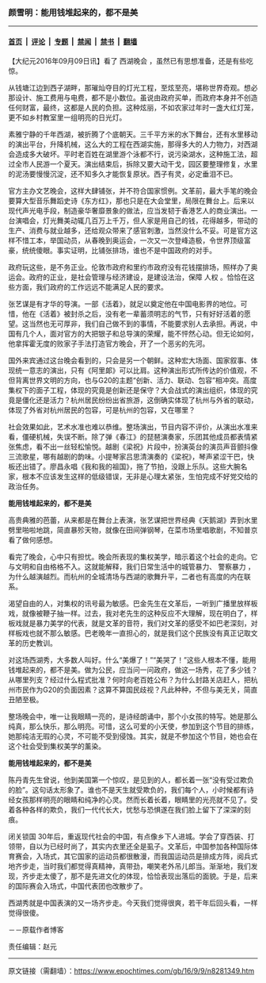 ### 颜雪明：能用钱堆起来的，都不是美

---

#### [首页](../../../..?n8281349) &nbsp;|&nbsp; [评论](../../../../../epoch-comment?n8281349) &nbsp;|&nbsp; [专题](../../../../../epoch-special?n8281349) &nbsp;|&nbsp; [禁闻](../../../../../epoch-news?n8281349) &nbsp;|&nbsp; [禁书](../../../../../books?n8281349) &nbsp;|&nbsp; [翻墙](https://github.com/gfw-breaker/nogfw/blob/master/README.md?n8281349)


<div class="post_content" id="artbody" itemprop="articleBody">
 <!-- article content begin -->
 <p>
  【大纪元2016年09月09日讯】看了
  <ok href="https://www.epochtimes.com/gb/tag/%E8%A5%BF%E6%B9%96%E6%99%9A%E4%BC%9A.html">
   西湖晚会
  </ok>
  ，虽然已有思想准备，还是有些吃惊。
 </p>
 <p>
  从钱塘江边到西子湖畔，那璀灿夺目的灯光工程，至炫至亮，堪称世界奇观。想必那设计、施工费用与电费，都不是小数位。虽说由政府买单，而政府本身并不创造任何财富，最终，这都是人民的负担。这种炫丽，不如农家过年时一盏大红灯笼，更不如乡村教室里一组明亮的日光灯。
 </p>
 <p>
  素雅宁静的千年西湖，被折腾了个底朝天。三千平方米的水下舞台，还有水里移动的演出平台，升降机械，这么大的工程在西湖实施，那得多大的人力物力，对西湖会造成多大破坏。平时老百姓在湖里游个泳都不行，说污染湖水，这种施工法，超过全市人民游一个夏天。演出结束后，拆除又要大动干戈，园区要整理修复，水里的泥汤要慢慢沉淀，还不知多久才能恢复原状。西子有灵，必定垂泪不已。
 </p>
 <p>
  官方主办文艺晚会，这样大肆铺张，并不符合国家惯例。文革前，最大手笔的晚会要算大型音乐舞蹈史诗《东方红》，那也只是在大会堂里，局限在舞台上。后来以现代声光电手段，制造豪华奢靡景象的做法，应当发韧于香港艺人的商业演出。一台演唱会，灯光舞美动辄几百万上千万，但人家是用自己的钱，花得越多，带动的生产、消费与就业越多，还给观众带来了感官刺激，当然没什么不妥。可是官方这样不惜工本，举国动员，从春晚到奥运会，一次又一次登峰造极，令世界顶级富豪，统统傻眼。事实证明，比铺张排场，谁也不是中国政府的对手。
 </p>
 <p>
  政府玩这些，是不务正业。伦敦市政府和里约市政府没有花钱摆排场，照样办了奥运会。政府的正业，是社会管理与经济建设，是建设法治，保障
  <ok href="https://www.epochtimes.com/gb/tag/%E4%BA%BA%E6%9D%83.html">
   人权
  </ok>
  。恰恰在这些方面，我们政府的工作远远不能满足人民的要求。
 </p>
 <p>
  张艺谋是有才华的导演。一部《活着》，就足以奠定他在中国电影界的地位。可惜，他在《活着》被封杀之后，没有老一辈蓄须明志的气节，只有好好活着的愿望。这当然也无可厚非，我们自己做不到的事情，不能要求别人去承担。再说，中国有几个人，面对官方的大把银子和总导演的荣耀，能不怦然心动。但无论如何，他拿挥霍无度的败家子手法打造官方晚会，开了一个恶劣的先河。
 </p>
 <p>
  国外来宾通过这台晚会看到的，只会是另一个朝鲜。这种宏大场面、国家叙事、体现统一意志的演出，只有《阿里郞》可以比肩。这种演出形式所传达的价值观，不但背离世界文明的方向，也与G20的主题“创新、活力、联动、包容”相冲突。高度集权下的面子工程，体现的究竟是创新还是保守？大会战式的演出组织，体现的究竟是僵化还是活力？杭州居民纷纷出省旅游，这倒确实体现了杭州与外省的联动，体现了外省对杭州居民的包容，可是杭州的包容，又在哪里？
 </p>
 <p>
  社会效果如此，艺术水准也难以恭维。整场演出，节目内容不评价，从演出水准来看，僵硬机械，失误不断。除了弹《春江》的琵琶演奏家，乐团其他成员都表情紧张焦虑，看不出一丝轻松愉悦。越剧《梁祝》片段中，扮演英台的演员声音颤抖像三流歌星，哪有越剧的韵味。小提琴家吕思清演奏的《梁祝》，琴声紧涩干巴，快板还出错了。廖昌永唱《我和我的祖国》，拖了节拍，没跟上乐队。这些大腕名家，根本不应该发生这样的低级错误，无非是心理太紧张，生怕完成不好党交给的政治任务。
 </p>
 <p>
  <strong>
   能用钱堆起来的，都不是美
  </strong>
 </p>
 <p>
  高贵典雅的芭蕾，从来都是在舞台上表演，张艺谋把世界经典《天鹅湖》弄到水里劈里啪啦地跳，简直暴殄天物，就像在田间弹钢琴，在菜市场里唱歌剧，不知普京看了做何感想。
 </p>
 <p>
  看完了晚会，心中只有担忧。晚会所表现的集权美学，暗示着这个社会的走向。它与文明和自由格格不入。这就能解释，我们日常生活中的城管暴力、
  <ok href="https://www.epochtimes.com/gb/tag/%E8%AD%A6%E5%AF%9F%E6%9A%B4%E5%8A%9B.html">
   警察暴力
  </ok>
  ，为什么越演越烈。而杭州的全城清场与西湖的歌舞升平，二者也有高度的内在联系。
 </p>
 <p>
  渴望自由的人，对集权的讯号最为敏感。巴金先生在文革后，一听到广播里放样板戏，就像被鞭子抽一样。过去，我对老先生的这种反应不大理解，现在明白了，样板戏就是暴力美学的代表，就是文革的音符，我们对文革的感受不如巴老深刻，对样板戏也就不那么敏感。巴老晚年一直担心的，就是我们这个民族没有真正记取文革的历史教训。
 </p>
 <p>
  对这场西湖秀，大多数人叫好。什么“美爆了！”“美哭了！”这些人根本不懂，能用钱堆起来的，都不是美。做为公民，应当问一问政府，做这一场秀，花了多少钱？从哪里列支？经过什么程式批准？何时向老百姓公布？为什么封路关店赶人，把杭州市民作为G20的负面因素？这算不算国民歧视？凡此种种，不但与美无关，简直丑陋至极。
 </p>
 <p>
  整场晚会中，唯一让我眼睛一亮的，是诗经朗诵中，那个小女孩的特写。她是那么纯真，那么快乐，那么明亮。可惜，这么可爱的小天使，参加到这个节目的排练，她那纯洁无瑕的心灵，不可能不受到侵蚀。其实，就是不参加这个节目，她也会在这个社会受到集权美学的薰染。
 </p>
 <p>
  <strong>
   能用钱堆起来的，都不是美
  </strong>
 </p>
 <p>
  陈丹青先生曾说，他到美国第一个惊叹，是见到的人，都长着一张“没有受过欺负的脸”。这句话太形象了。谁也不是天生就受欺负的，我们每个人，小时候都有诗经女孩那样明亮的眼睛和纯净的心灵。然而长着长着，眼睛里的光亮就不见了。受着各种各样的欺负，我们一代代长大，忧愁与恐惧遂在我们脸上留下了深深的刻痕。
 </p>
 <p>
  <ok href="https://www.epochtimes.com/gb/tag/%E9%97%AD%E5%85%B3%E9%94%81%E5%9B%BD.html">
   闭关锁国
  </ok>
  30年后，重返现代社会的中国，有点像乡下人进城。学会了穿西装、打领带，自以为已经时尚了，其实内衣里还全是虱子。文革后，中国参加各种国际体育赛会，入场式，其它国家的运动员都很散漫，而我国运动员是排成方阵，阅兵式地齐步走，当时我们都觉得真精神，真带劲，嘲笑老外吊儿郎当。渐渐地，我们发现，齐步走太傻了，那不是先进文化的体现，恰恰表现出落后的面貌。于是，后来的国际赛会入场式，中国代表团也改散步了。
 </p>
 <p>
  西湖秀就是中国表演的又一场齐步走。今天我们觉得很爽，若干年后回头看，一样觉得很傻。
 </p>
 <p>
  －－原载作者博客
 </p>
 <p>
  责任编辑：赵元
 </p>
 <!-- article content end -->
 <div id="below_article_ad">
 </div>
</div>


---

原文链接（需翻墙）：https://www.epochtimes.com/gb/16/9/9/n8281349.htm